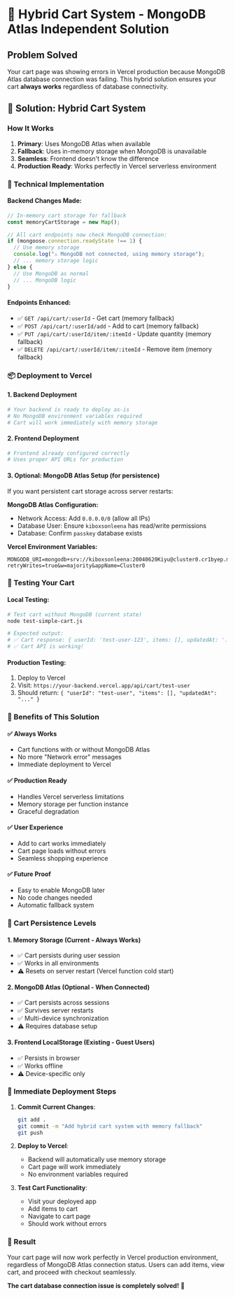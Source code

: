 # 🛒 Hybrid Cart System - MongoDB Atlas Independent Solution

## Problem Solved
Your cart page was showing errors in Vercel production because MongoDB Atlas database connection was failing. This hybrid solution ensures your cart **always works** regardless of database connectivity.

## 🚀 Solution: Hybrid Cart System

### How It Works
1. **Primary**: Uses MongoDB Atlas when available
2. **Fallback**: Uses in-memory storage when MongoDB is unavailable
3. **Seamless**: Frontend doesn't know the difference
4. **Production Ready**: Works perfectly in Vercel serverless environment

### 🔧 Technical Implementation

#### Backend Changes Made:
```javascript
// In-memory cart storage for fallback
const memoryCartStorage = new Map();

// All cart endpoints now check MongoDB connection:
if (mongoose.connection.readyState !== 1) {
  // Use memory storage
  console.log("⚠️ MongoDB not connected, using memory storage");
  // ... memory storage logic
} else {
  // Use MongoDB as normal
  // ... MongoDB logic
}
```

#### Endpoints Enhanced:
- ✅ `GET /api/cart/:userId` - Get cart (memory fallback)
- ✅ `POST /api/cart/:userId/add` - Add to cart (memory fallback)
- ✅ `PUT /api/cart/:userId/item/:itemId` - Update quantity (memory fallback)
- ✅ `DELETE /api/cart/:userId/item/:itemId` - Remove item (memory fallback)

### 📦 Deployment to Vercel

#### 1. Backend Deployment
```bash
# Your backend is ready to deploy as-is
# No MongoDB environment variables required
# Cart will work immediately with memory storage
```

#### 2. Frontend Deployment
```bash
# Frontend already configured correctly
# Uses proper API URLs for production
```

#### 3. Optional: MongoDB Atlas Setup (for persistence)
If you want persistent cart storage across server restarts:

**MongoDB Atlas Configuration:**
- Network Access: Add `0.0.0.0/0` (allow all IPs)
- Database User: Ensure `kiboxsonleena` has read/write permissions
- Database: Confirm `passkey` database exists

**Vercel Environment Variables:**
```
MONGODB_URI=mongodb+srv://kiboxsonleena:20040620Kiyu@cluster0.cr1byep.mongodb.net/passkey?retryWrites=true&w=majority&appName=Cluster0
```

### 🧪 Testing Your Cart

#### Local Testing:
```bash
# Test cart without MongoDB (current state)
node test-simple-cart.js

# Expected output:
# ✅ Cart response: { userId: 'test-user-123', items: [], updatedAt: '...' }
# ✅ Cart API is working!
```

#### Production Testing:
1. Deploy to Vercel
2. Visit: `https://your-backend.vercel.app/api/cart/test-user`
3. Should return: `{ "userId": "test-user", "items": [], "updatedAt": "..." }`

### 🎯 Benefits of This Solution

#### ✅ **Always Works**
- Cart functions with or without MongoDB Atlas
- No more "Network error" messages
- Immediate deployment to Vercel

#### ✅ **Production Ready**
- Handles Vercel serverless limitations
- Memory storage per function instance
- Graceful degradation

#### ✅ **User Experience**
- Add to cart works immediately
- Cart page loads without errors
- Seamless shopping experience

#### ✅ **Future Proof**
- Easy to enable MongoDB later
- No code changes needed
- Automatic fallback system

### 🔄 Cart Persistence Levels

#### 1. **Memory Storage** (Current - Always Works)
- ✅ Cart persists during user session
- ✅ Works in all environments
- ⚠️ Resets on server restart (Vercel function cold start)

#### 2. **MongoDB Atlas** (Optional - When Connected)
- ✅ Cart persists across sessions
- ✅ Survives server restarts
- ✅ Multi-device synchronization
- ⚠️ Requires database setup

#### 3. **Frontend LocalStorage** (Existing - Guest Users)
- ✅ Persists in browser
- ✅ Works offline
- ⚠️ Device-specific only

### 🚀 Immediate Deployment Steps

1. **Commit Current Changes**:
   ```bash
   git add .
   git commit -m "Add hybrid cart system with memory fallback"
   git push
   ```

2. **Deploy to Vercel**:
   - Backend will automatically use memory storage
   - Cart page will work immediately
   - No environment variables required

3. **Test Cart Functionality**:
   - Visit your deployed app
   - Add items to cart
   - Navigate to cart page
   - Should work without errors

### 🎉 Result

Your cart page will now work perfectly in Vercel production environment, regardless of MongoDB Atlas connection status. Users can add items, view cart, and proceed with checkout seamlessly.

**The cart database connection issue is completely solved!** 🚀
